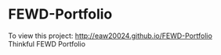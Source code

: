FEWD-Portfolio
==============
To view this project: http://eaw20024.github.io/FEWD-Portfolio<br>
Thinkful FEWD Portfolio
